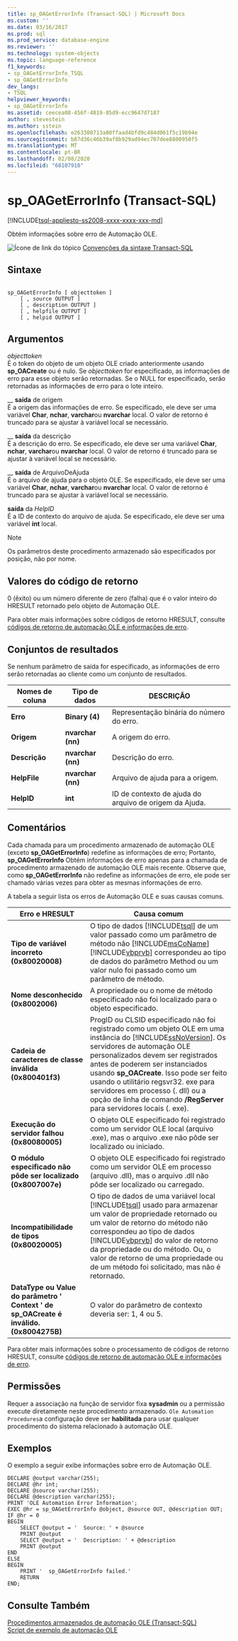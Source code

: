 ```yaml
---
title: sp_OAGetErrorInfo (Transact-SQL) | Microsoft Docs
ms.custom: ''
ms.date: 03/16/2017
ms.prod: sql
ms.prod_service: database-engine
ms.reviewer: ''
ms.technology: system-objects
ms.topic: language-reference
f1_keywords:
- sp_OAGetErrorInfo_TSQL
- sp_OAGetErrorInfo
dev_langs:
- TSQL
helpviewer_keywords:
- sp_OAGetErrorInfo
ms.assetid: ceecea08-456f-4819-85d9-ecc9647d7187
author: stevestein
ms.author: sstein
ms.openlocfilehash: e263308713a80ffaad4bfd9c484d061f5c19b94e
ms.sourcegitcommit: b87d36c46b39af8b929ad94ec707dee8800950f5
ms.translationtype: MT
ms.contentlocale: pt-BR
ms.lasthandoff: 02/08/2020
ms.locfileid: "68107910"
---
```

# <a name="sp_oageterrorinfo-transact-sql"></a>sp_OAGetErrorInfo (Transact-SQL)
[!INCLUDE[tsql-appliesto-ss2008-xxxx-xxxx-xxx-md](../../includes/tsql-appliesto-ss2008-xxxx-xxxx-xxx-md.md)]

  Obtém informações sobre erro de Automação OLE.  
  
 ![Ícone de link do tópico](../../database-engine/configure-windows/media/topic-link.gif "Ícone de link do tópico") [Convenções da sintaxe Transact-SQL](../../t-sql/language-elements/transact-sql-syntax-conventions-transact-sql.md)  
  
## <a name="syntax"></a>Sintaxe  
  
```  
  
sp_OAGetErrorInfo [ objecttoken ]  
    [ , source OUTPUT ]   
    [ , description OUTPUT ]   
    [ , helpfile OUTPUT ]   
    [ , helpid OUTPUT ]   
```  
  
## <a name="arguments"></a>Argumentos  
 *objecttoken*  
 É o token do objeto de um objeto OLE criado anteriormente usando **sp_OACreate** ou é nulo. Se *objecttoken* for especificado, as informações de erro para esse objeto serão retornadas. Se o NULL for especificado, serão retornadas as informações de erro para o lote inteiro.  
  
 __ **saída** de origem  
 É a origem das informações de erro. Se especificado, ele deve ser uma variável **Char**, **nchar**, **varchar**ou **nvarchar** local. O valor de retorno é truncado para se ajustar à variável local se necessário.  
  
 __ **saída** da descrição  
 É a descrição do erro. Se especificado, ele deve ser uma variável **Char**, **nchar**, **varchar**ou **nvarchar** local. O valor de retorno é truncado para se ajustar à variável local se necessário.  
  
 __ **saída** de ArquivoDeAjuda  
 É o arquivo de ajuda para o objeto OLE. Se especificado, ele deve ser uma variável **Char**, **nchar**, **varchar**ou **nvarchar** local. O valor de retorno é truncado para se ajustar à variável local se necessário.  
  
 **saída** da _HelpID_  
 É a ID de contexto do arquivo de ajuda. Se especificado, ele deve ser uma variável **int** local.  
  
> [!NOTE]  
>  Os parâmetros deste procedimento armazenado são especificados por posição, não por nome.  
  
## <a name="return-code-values"></a>Valores do código de retorno  
 0 (êxito) ou um número diferente de zero (falha) que é o valor inteiro do HRESULT retornado pelo objeto de Automação OLE.  
  
 Para obter mais informações sobre códigos de retorno HRESULT, consulte [códigos de retorno de automação OLE e informações de erro](../../relational-databases/stored-procedures/ole-automation-return-codes-and-error-information.md).  
  
## <a name="result-sets"></a>Conjuntos de resultados  
 Se nenhum parâmetro de saída for especificado, as informações de erro serão retornadas ao cliente como um conjunto de resultados.  
  
|Nomes de coluna|Tipo de dados|DESCRIÇÃO|  
|------------------|---------------|-----------------|  
|**Erro**|**Binary (4)**|Representação binária do número do erro.|  
|**Origem**|**nvarchar (nn)**|A origem do erro.|  
|**Descrição**|**nvarchar (nn)**|Descrição do erro.|  
|**HelpFile**|**nvarchar (nn)**|Arquivo de ajuda para a origem.|  
|**HelpID**|**int**|ID de contexto de ajuda do arquivo de origem da Ajuda.|  
  
## <a name="remarks"></a>Comentários  
 Cada chamada para um procedimento armazenado de automação OLE (exceto **sp_OAGetErrorInfo**) redefine as informações de erro; Portanto, **sp_OAGetErrorInfo** Obtém informações de erro apenas para a chamada de procedimento armazenado de automação OLE mais recente. Observe que, como **sp_OAGetErrorInfo** não redefine as informações de erro, ele pode ser chamado várias vezes para obter as mesmas informações de erro.  
  
 A tabela a seguir lista os erros de Automação OLE e suas causas comuns.  
  
|Erro e HRESULT|Causa comum|  
|-----------------------|------------------|  
|**Tipo de variável incorreto (0x80020008)**|O tipo de dados [!INCLUDE[tsql](../../includes/tsql-md.md)] de um valor passado como um parâmetro de método não [!INCLUDE[msCoName](../../includes/msconame-md.md)] [!INCLUDE[vbprvb](../../includes/vbprvb-md.md)] correspondeu ao tipo de dados do parâmetro Method ou um valor nulo foi passado como um parâmetro de método.|  
|**Nome desconhecido (0x8002006)**|A propriedade ou o nome de método especificado não foi localizado para o objeto especificado.|  
|**Cadeia de caracteres de classe inválida (0x800401f3)**|ProgID ou CLSID especificado não foi registrado como um objeto OLE em uma instância do [!INCLUDE[ssNoVersion](../../includes/ssnoversion-md.md)]. Os servidores de automação OLE personalizados devem ser registrados antes de poderem ser instanciados usando **sp_OACreate**. Isso pode ser feito usando o utilitário regsvr32. exe para servidores em processo (. dll) ou a opção de linha de comando **/RegServer** para servidores locais (. exe).|  
|**Execução do servidor falhou (0x80080005)**|O objeto OLE especificado foi registrado como um servidor OLE local (arquivo .exe), mas o arquivo .exe não pôde ser localizado ou iniciado.|  
|**O módulo especificado não pôde ser localizado (0x8007007e)**|O objeto OLE especificado foi registrado como um servidor OLE em processo (arquivo .dll), mas o arquivo .dll não pôde ser localizado ou carregado.|  
|**Incompatibilidade de tipos (0x80020005)**|O tipo de dados de uma variável local [!INCLUDE[tsql](../../includes/tsql-md.md)] usado para armazenar um valor de propriedade retornado ou um valor de retorno do método não correspondeu ao tipo de dados [!INCLUDE[vbprvb](../../includes/vbprvb-md.md)] do valor de retorno da propriedade ou do método. Ou, o valor de retorno de uma propriedade ou de um método foi solicitado, mas não é retornado.|  
|**DataType ou Value do parâmetro ' Context ' de sp_OACreate é inválido. (0x8004275B)**|O valor do parâmetro de contexto deveria ser: 1, 4 ou 5.|  
  
 Para obter mais informações sobre o processamento de códigos de retorno HRESULT, consulte [códigos de retorno de automação OLE e informações de erro](../../relational-databases/stored-procedures/ole-automation-return-codes-and-error-information.md).  
  
## <a name="permissions"></a>Permissões  
 Requer a associação na função de servidor fixa **sysadmin** ou a permissão execute diretamente neste procedimento armazenado. `Ole Automation Procedures`a configuração deve ser **habilitada** para usar qualquer procedimento do sistema relacionado à automação OLE.  
  
## <a name="examples"></a>Exemplos  
 O exemplo a seguir exibe informações sobre erro de Automação OLE.  
  
```  
DECLARE @output varchar(255);  
DECLARE @hr int;  
DECLARE @source varchar(255);  
DECLARE @description varchar(255);  
PRINT 'OLE Automation Error Information';  
EXEC @hr = sp_OAGetErrorInfo @object, @source OUT, @description OUT;  
IF @hr = 0  
BEGIN  
    SELECT @output = '  Source: ' + @source  
    PRINT @output  
    SELECT @output = '  Description: ' + @description  
    PRINT @output  
END  
ELSE  
BEGIN  
    PRINT '  sp_OAGetErrorInfo failed.'  
    RETURN  
END;  
```  
  
## <a name="see-also"></a>Consulte Também  
 [Procedimentos armazenados de automação OLE &#40;Transact-SQL&#41;](../../relational-databases/system-stored-procedures/ole-automation-stored-procedures-transact-sql.md)   
 [Script de exemplo de automação OLE](../../relational-databases/stored-procedures/ole-automation-sample-script.md)  
  
  

